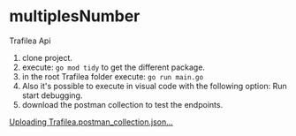 # multiplesNumber

Trafilea Api

1) clone project.
2) execute: ```go mod tidy``` to get the different package.
3) in the root Trafilea folder execute: ```go run main.go```
4) Also it's possible to execute in visual code with the following option: 
Run start debugging.
5) download the postman collection to test the endpoints.

[Uploading Trafilea.postman_collection.json…]()
